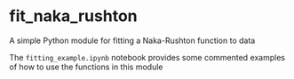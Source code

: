 # fit_naka_rushton

A simple Python module for fitting a Naka-Rushton function to data

The `fitting_example.ipynb` notebook provides some commented examples of how to use the functions in this module
